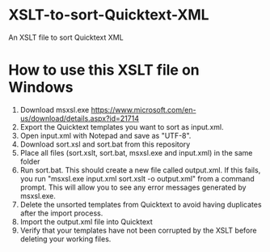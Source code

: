 # XSLT-to-sort-Quicktext-XML
An XSLT file to sort Quicktext XML 

# How to use this XSLT file on Windows
1. Download msxsl.exe  https://www.microsoft.com/en-us/download/details.aspx?id=21714
1. Export the Quicktext templates you want to sort as input.xml.
1. Open input.xml with Notepad and save as "UTF-8".
1. Download sort.xsl and sort.bat from this repository
1. Place all files (sort.xslt, sort.bat, msxsl.exe and input.xml) in the same folder
1. Run sort.bat. This should create a new file called output.xml. If this fails, you run "msxsl.exe input.xml sort.xslt -o output.xml" from a command prompt. This will allow you to see any error messages generated by msxsl.exe.
1. Delete the unsorted templates from Quicktext to avoid having duplicates after the import process.
1. Import the output.xml file into Quicktext
1. Verify that your templates have not been corrupted by the XSLT before deleting your working files.
